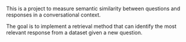 This is a project to measure semantic similarity between questions and responses in a conversational context. 

The goal is to implement a retrieval method that can identify the most relevant response from a dataset given a new question.
